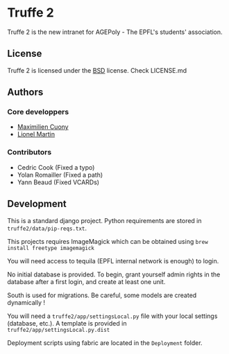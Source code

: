 Truffe 2
========

Truffe 2 is the new intranet for AGEPoly - The EPFL's students' association.

## License

Truffe 2 is licensed under the [BSD](http://opensource.org/licenses/BSD-2-Clause) license. Check LICENSE.md

## Authors

### Core developpers

* [Maximilien Cuony](https://github.com/the-glu)
* [Lionel Martin](https://github.com/lionel-martin)

### Contributors

* Cedric Cook (Fixed a typo)
* Yolan Romailler (Fixed a path)
* Yann Beaud (Fixed VCARDs)

## Development

This is a standard django project. Python requirements are stored in `truffe2/data/pip-reqs.txt`.

This projects requires ImageMagick which can be obtained using `brew install freetype imagemagick`

You will need access to tequila (EPFL internal network is enough) to login.

No initial database is provided. To begin, grant yourself admin rights in the database after a first login, and create at least one unit.

South is used for migrations. Be careful, some models are created dynamically !

You will need a `truffe2/app/settingsLocal.py` file with your local settings (database, etc.). A template is provided in `truffe2/app/settingsLocal.py.dist`

Deployment scripts using fabric are located in the `Deployment` folder.
